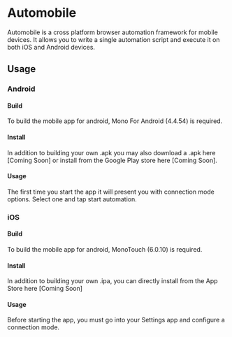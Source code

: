 # Automobile

Automobile is a cross platform browser automation framework for mobile devices. It allows you to write a single automation script and execute it on both iOS and Android devices. 

## Usage

### Android

#### Build
To build the mobile app for android, Mono For Android (4.4.54) is required.

#### Install
In addition to building your own .apk you may also download a .apk here [Coming Soon] or install from the Google Play store here [Coming Soon].

#### Usage
The first time you start the app it will present you with connection mode options. Select one and tap start automation.

### iOS

#### Build
To build the mobile app for android, MonoTouch (6.0.10) is required.

#### Install
In addition to building your own .ipa, you can directly install from the App Store here [Coming Soon]

#### Usage
Before starting the app, you must go into your Settings app and configure a connection mode.



